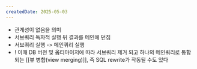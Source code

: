 ```yaml
---
createdDate: 2025-05-03
---
```

- 관계성이 없음을  의미
- 서브쿼리 독자적 실행 뒤 결과를 메인에 던짐
- 서브쿼리 실행 -> 메인쿼리 실행
- ! 이때 DB 버전 및 옵티마이저에 따라 서브쿼리 제거 되고 하나의 메인쿼리로 통합되는 [[뷰 병합(view merging)]], 즉 SQL rewrite가 작동될 수도 있다